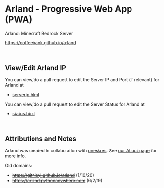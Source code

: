 # Arland - Progressive Web App (PWA)

Arland: Minecraft Bedrock Server

https://coffeebank.github.io/arland

<br />

## View/Edit Arland IP

You can view/do a pull request to edit the Server IP and Port (if relevant) for Arland at
- [serverip.html](https://github.com/gitnisyl/arland/blob/master/serverip.html)

You can view/do a pull request to edit the Server Status for Arland at
- [status.html](https://github.com/gitnisyl/arland/blob/master/status.html)

<br />

## Attributions and Notes

Arland was created in collaboration with [oneskres](https://github.com/oneskres). See [our About page](https://gitnisyl.github.io/arland/about.html) for more info.

Old domains:
- ~~https://gitnisyl.github.io/arland~~ (1/10/20)
- ~~https://arland.pythonanywhere.com~~ (6/2/19)
